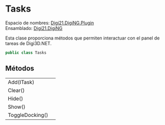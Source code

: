 # Tasks

Espacio de nombres: [Digi21.DigiNG.Plugin](../../)  
Ensamblado: [Digi21.DigiNG](../../../digi21.diging/)

Esta clase proporciona métodos que permiten interactuar con el panel de tareas de Digi3D.NET.

```csharp
public class Tasks
```

## Métodos

|  |  |
| :--- | :--- |
| Add\(ITask\) |  |
| Clear\(\) |  |
| Hide\(\) |  |
| Show\(\) |  |
| ToggleDocking\(\) |  |

